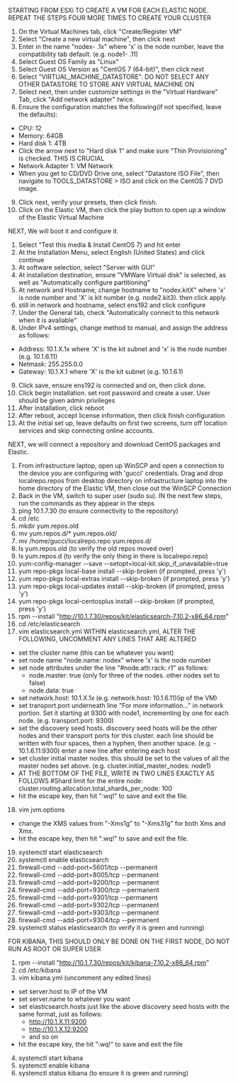 STARTING FROM ESXi TO CREATE A VM FOR EACH ELASTIC NODE. REPEAT THE STEPS FOUR MORE TIMES TO CREATE YOUR CLUSTER
1. On the Virtual Machines tab, click "Create/Register VM"
2. Select "Create a new virtual machine", then click next
3. Enter in the name "nodex- .1x" where 'x' is the node number, leave the compatibility tab default. (e.g. node1- .11)
4. Select Guest OS Family as "Linux"
5. Select Guest OS Version as "CentOS 7 (64-bit)", then click next
6. Select "VIRTUAL_MACHINE_DATASTORE". DO NOT SELECT ANY OTHER DATASTORE TO STORE ANY VIRTUAL MACHINE ON
7. Select next, then under customize settings in the "Virtual Hardware" Tab, click "Add network adapter" twice.
8. Ensure the configuration matches the following(if not specified, leave the defaults):
  - CPU: 12
  - Memory: 64GB
  - Hard disk 1: 4TB
  - Click the arrow next to "Hard disk 1" and make sure "Thin Provisioning" is checked. THIS IS CRUCIAL
  - Network Adapter 1: VM Network
  - When you get to CD/DVD Drive one, select "Datastore ISO File", then navigate to TOOLS_DATASTORE > ISO and click on the CentOS 7 DVD image.
9. Click next, verify your presets, then click finish.
10. Click on the Elastic VM, then click the play button to open up a window of the Elastic Virtual Machine

NEXT, We will boot it and configure it.
1. Select "Test this media & Install CentOS 7) and hit enter
2. At the Installation Menu, select English (United States) and click continue
3. At software selection, select "Server with GUI"
4. At installation destination, ensure "VMWare Virtual disk" is selected, as well as "Automatically configure partitioning"
5. At network and Hostname, change hostname to "nodex.kitX" where 'x' is node number and 'X' is kit number (e.g. node2.kit3). then click apply.
6. still in network and hostname, select ens192 and click configure
7. Under the General tab, check "Automatically connect to this network when it is available"
8. Under IPv4 settings, change method to manual, and assign the address as follows:
  - Address: 10.1.X.1x where 'X' is the kit subnet and 'x' is the node number (e.g. 10.1.6.11)
  - Netmask: 255.255.0.0
  - Gateway: 10.1.X.1 where 'X' is the kit subnet (e.g. 10.1.6.1)
9. Click save, ensure ens192 is connected and on, then click done.
10. Click begin installation. set root password and create a user. User should be given admin privileges
11. After installation, click reboot
12. After reboot, accept license information, then click finish configuration
13. At the initial set up, leave defaults on first two screens, turn off location services and skip connecting online accounts. 

NEXT, we will connect a repository and download CentOS packages and Elastic. 
1. From infrastructure laptop, open up WinSCP and open a connection to the device you are configuring with 'gucci' credentials. Drag and drop localrepo.repos from desktop directory on infrastructure laptop into the home directory of the Elastic VM, then close out the WinSCP Connection
2. Back in the VM, switch to super user (sudo su). IN the next few steps, run the commands as they appear in the steps
3. ping 10.1.7.30 (to ensure connectivity to the repository)
4. cd /etc
5. mkdir yum.repos.old
6. mv yum.repos.d/* yum.repos.old/
7. mv /home/gucci/localrepo.repo yum.repos.d/
8. ls yum.repos.old (to verify the old repos moved over)
9. ls yum.repos.d (to verify the only thing in there is localrepo.repo)
10. yum-config-manager --save --setopt=local-kit.skip_if_unavailable=true
11. yum repo-pkgs local-base install --skip-broken (if prompted, press 'y')
12. yum repo-pkgs local-extras install --skip-broken (if prompted, press 'y')
13. yum repo-pkgs local-updates install --skip-broken (if prompted, press 'y')
14. yum repo-pkgs local-centosplus install --skip-broken (if prompted, press 'y')
15. rpm --install "http://10.1.7.30/repos/kit/elasticsearch-7.10.2-x86_64.rpm"
16. cd /etc/elasticsearch
17. vim elasticsearch.yml
  WITHIN elasticsearch.yml, ALTER THE FOLLOWING, UNCOMMENT ANY LINES THAT ARE ALTERED
  - set the cluster name (this can be whatever you want)
  - set node name "node.name: nodex" where 'x' is the node number
  - set node attributes under the line "#node.attr.rack: r1" as follows:
    + node.master: true (only for three of the nodes. other nodes set to false)
    + node.data: true
  - set network.host: 10.1.X.1x (e.g. network.host: 10.1.6.11)(ip of the VM)
  - set transport.port underneath line "For more information..." in network portion. Set it starting at 9300 with node1, incrementing by one for each node. (e.g. transport.port: 9300)
  - set the discovery seed hosts. discovery seed hosts will be the other nodes and their transport ports for this cluster. each line should be written with four spaces, then a hyphen, then another space. (e.g.    - 10.1.6.11:9300) enter a new line after entering each host
  - set cluster initial master nodes. this should be set to the values of all the master nodes set above. (e.g. cluster.initial_master_nodes: node1)
  - AT THE BOTTOM OF THE FILE, WRITE IN TWO LINES EXACTLY AS FOLLOWS
            #Shard limit for the entire node:
            cluster.routing.allocation.total_shards_per_node: 100
  - hit the escape key, then hit ":wq!" to save and exit the file.
18. vim jvm.options
  - change the XMS values from "-Xms1g" to "-Xms31g" for both Xms and Xmx.
  - hit the escape key, then hit ":wq!" to save and exit the file.
19. systemctl start elasticsearch
20. systemctl enable elasticsearch
21. firewall-cmd --add-port=5601/tcp --permanent
22. firewall-cmd --add-port=8005/tcp --permanent
23. firewall-cmd --add-port=9200/tcp --permanent
24. firewall-cmd --add-port=9300/tcp --permanent
25. firewall-cmd --add-port=9301/tcp --permanent
26. firewall-cmd --add-port=9302/tcp --permanent
27. firewall-cmd --add-port=9303/tcp --permanent
28. firewall-cmd --add-port=9304/tcp --permanent
29. systemctl status elasticsearch (to verify it is green and running)

FOR KIBANA, THIS SHOULD ONLY BE DONE ON THE FIRST NODE, DO NOT RUN AS ROOT OR SUPER USER
1. rpm --install "http://10.1.7.30/repos/kit/kibana-7.10.2-x86_64.rpm"
2. cd /etc/kibana
3. vim kibana.yml (uncomment any edited lines)
  - set server.host to IP of the VM
  - set server.name to whatever you want
  - set elasticsearch.hosts just like the above discovery seed hosts with the same format, just as follows:
    + http://10.1.X.11:9200
    + http://10.1.X.12:9200
    + and so on
  - hit the escape key, the hit ":wq!" to save and exit the file
4. systemctl start kibana
5. systemctl enable kibana
6. systemctl status kibana (to ensure it is green and running)
